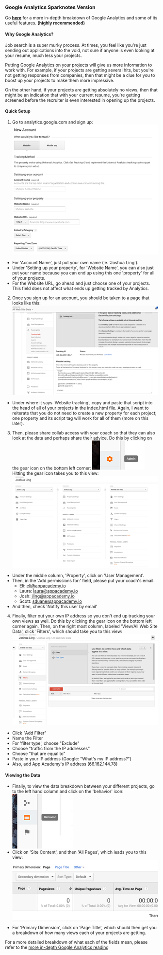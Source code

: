 ### Google Analytics Sparknotes Version

Go **[here](./google-analytics-reading.md)** for a more in-depth breakdown of Google Analytics and some of its useful features. **(highly recommended)**

#### Why Google Analytics?
Job search is a super murky process. At times, you feel like you're just sending out applications into the void, not sure if anyone is even looking at your resume, much less your projects.

Putting Google Analytics on your projects will give us more information to work with. For example, if your projects are getting several hits, but you're not getting responses from companies, then that might be a clue for you to boost up your projects to make them more impressive.

On the other hand, if your projects are getting absolutely no views, then that might be an indication that with your current resume, you're getting screened before the recruiter is even interested in opening up the projects.

#### Quick Setup
1. Go to analytics.google.com and sign up:
![Sign up](images/ga_setup1.png)
  * For 'Account Name', just put your own name (ie. 'Joshua Ling').
  * Under 'Setting up your property', for 'Website Name', you can also just put your name because you can end up using this one 'property' for all of your projects.
  * For the Website URL, go ahead and just choose one of your projects. This field does not affect what ends up getting tracked by Analytics.

2. Once you sign up for an account, you should be taken to a page that looks like this:
![Google Analytics main](images/ga_setup2.png)
  * Under where it says 'Website tracking', copy and paste that script into the head of all of your projects in the index.html file. Again, I want to reiterate that you do not need to create a new property for each project; one property and its script tag will work for all of them (more on this later).

3. Then, please share collab access with your coach so that they can also look at the data and perhaps share their advice. Do this by clicking on the gear icon on the bottom left corner:
![admin gear icon](images/gear_icon.png)
Hitting the gear icon takes you to this view:
![settings view](images/ga_setup3.png)
  * Under the middle column, 'Property', click on 'User Management'.
  * Then, in the 'Add permissions for:' field, please put your coach's email.
    * Eli: eli@appacademy.io
    * Laura: laura@appacademy.io
    * Josh: jling@appacademy.io
    * Scott: sduane@appacademy.io
  * And then, check 'Notify this user by email'

4. Finally, filter out your own IP address so you don't end up tracking your own views as well. Do this by clicking the gear icon on the bottom left corner again. Then, on the right most column, labeled 'View/All Web Site Data', click 'Filters', which should take you to this view:
![filter IP](images/ga_setup4.png)
  * Click "Add Filter"
  * Name the Filter
  * For 'filter type', choose "Exclude"
  * Choose "traffic from the IP addresses"
  * Choose "that are equal to"
  * Paste in your IP address (Google: "What's my IP address?")
  * Also, add App Academy's IP address (66.162.144.78)

#### Viewing the Data
* Finally, to view the data breakdown between your different projects, go to the left hand column and click on the 'behavior' icon:
![behavior icon](images/behavior_icon.png)
* Click on 'Site Content', and then 'All Pages', which leads you to this view:
![viewing the data](images/ga_setup5.png)
* For 'Primary Dimension', click on 'Page Title', which should then get you a breakdown of how many views each of your projects are getting.


For a more detailed breakdown of what each of the fields mean, please refer to the [more in-depth Google Analytics reading](./google-analytics-reading.md)
